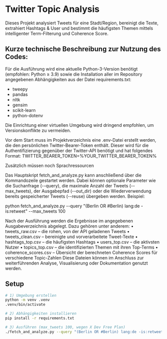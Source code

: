 # Twitter Topic Analysis

Dieses Projekt analysiert Tweets für eine Stadt/Region, bereinigt die Texte, extrahiert Hashtags & User
und bestimmt die häufigsten Themen mittels intelligenter Term-Filterung und Coherence Score.

## Kurze technische Beschreibung zur Nutzung des Codes:
Für die Ausführung wird eine aktuelle Python-3-Version benötigt (empfohlen: Python ≥ 3.9) sowie die Installation aller im Repository angegebenen Abhängigkeiten aus der Datei requirements.txt:
- tweepy
- pandas
- nltk
- gensim
- scikit-learn
- python-dotenv

Die Einrichtung einer virtuellen Umgebung wird dringend empfohlen, um Versionskonflikte zu vermeiden.

Vor dem Start muss im Projektverzeichnis eine .env-Datei erstellt werden, die den persönlichen Twitter-Bearer-Token enthält. Dieser wird für die Authentifizierung gegenüber der Twitter-API benötigt und hat folgendes Format:
TWITTER_BEARER_TOKEN=%YOUR_TWITTER_BEARER_TOKEN%

Zusätzlich müssen noch Sprachressourcen

Das Hauptskript fetch_and_analyze.py kann anschließend über die Kommandozeile gestartet werden. Dabei können optionale Parameter wie die Suchanfrage (--query), die maximale Anzahl der Tweets (--max_tweets), der Ausgabepfad (--out_dir) oder die Wiederverwendung bereits gespeicherter Tweets (--reuse) übergeben werden. Beispiel:

python fetch_and_analyze.py --query "(Berlin OR #Berlin) lang:de -is:retweet" --max_tweets 100

Nach der Ausführung werden die Ergebnisse im angegebenen Ausgabeverzeichnis abgelegt. Dazu gehören unter anderem:
•	tweets_raw.csv – die rohen, von der API geladenen Tweets
•	tweets_clean.csv – bereinigte und vorverarbeitete Tweet-Texte
•	hashtags_top.csv – die häufigsten Hashtags
•	users_top.csv – die aktivsten Nutzer
•	topics_top.csv – die identifizierten Themen mit ihren Top-Terms
•	coherence_scores.csv – Übersicht der berechneten Coherence Scores für verschiedene Topic-Zahlen
Diese Dateien können im Anschluss zur weiterführenden Analyse, Visualisierung oder Dokumentation genutzt werden.


## Setup

```bash
# 1) Umgebung erstellen
python -m venv .venv
.venv/bin/activate

# 2) Abhängigkeiten installieren
pip install -r requirements.txt

# 3) Ausführen (max_tweets 100, wegen X Dev Free Plan)
./fetch_and_analyze.py --query "(Berlin OR #Berlin) lang:de -is:retweet" --max_tweets 100 --out_dir outputs
